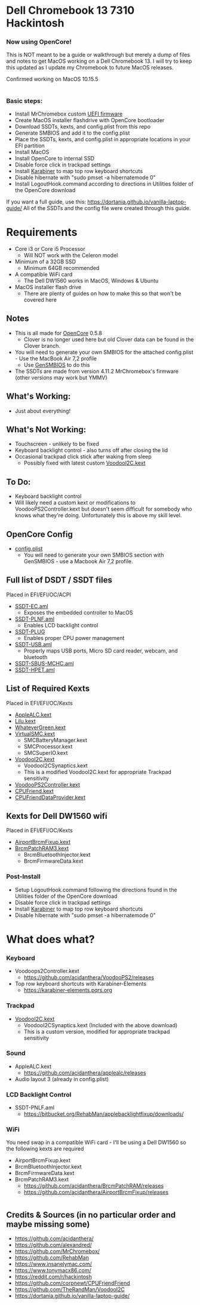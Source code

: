 # Dell Chromebook 13 7310 Hackintosh
### Now using OpenCore! 

This is NOT meant to be a guide or walkthrough but merely a dump of files and notes to get MacOS working on a Dell Chromebook 13. I will try to keep this updated as I update my Chromebook to future MacOS releases.

Confirmed working on MacOS 10.15.5
#
### Basic steps:
 - Install MrChromebox custom [UEFI firmware](https://mrchromebox.tech/#fwscript)
 - Create MacOS installer flashdrive with OpenCore bootloader
 - Download SSDTs, kexts, and config.plist from this repo
 - Generate SMBIOS and add it to the config.plist
 - Place the SSDTs, kexts, and config.plist in appropriate locations in your EFI partition
 - Install MacOS
 - Install OpenCore to internal SSD
 - Disable force click in trackpad settings
 - Install [Karabiner](https://karabiner-elements.pqrs.org) to map top row keyboard shortcuts
 - Disable hibernate with "sudo pmset -a hibernatemode 0"
 - Install LogoutHook.command according to directions in Utilities folder of the OpenCore download

If you want a full guide, use this: https://dortania.github.io/vanilla-laptop-guide/
All of the SSDTs and the config file were created through this guide.


# Requirements
  - Core i3 or Core i5 Processor 
    - Will NOT work with the Celeron model
  - Minimum of a 32GB SSD
    - Minimum 64GB recommended
  - A compatible WiFi card
    - The Dell DW1560 works in MacOS, Windows & Ubuntu
  - MacOS installer flash drive 
    - There are plenty of guides on how to make this so that won't be covered here

## Notes
  - This is all made for [OpenCore](https://github.com/acidanthera/OpenCorePkg/releases) 0.5.8
    - Clover is no longer used here but old Clover data can be found in the Clover branch.
  - You will need to generate your own SMBIOS for the attached config.plist - Use the MacBook Air 7,2 profile 
    - Use [GenSMBIOS](https://github.com/corpnewt/GenSMBIOS) to do this
  - The SSDTs are made from version 4.11.2 MrChromebox's firmware (other versions may work but YMMV)

## What's Working: 
  - Just about everything!
  
## What's Not Working:
  - Touchscreen - unlikely to be fixed
  - Keyboard backlight control - also turns off after closing the lid
  - Occasional trackpad click stick after waking from sleep
    - Possibly fixed with latest custom [VoodooI2C.kext](https://github.com/TheRandMan/Hackintosh---Dell-Chromebook-13-7310/raw/master/VoodooI2C-CB13.zip)

## To Do:  
  - Keyboard backlight control
   - Will likely need a custom kext or modifications to VoodooPS2Controller.kext but doesn't seem difficult for somebody who knows what they're doing. Unfortunately this is above my skill level.

## OpenCore Config
  - [config.plist](https://github.com/TheRandMan/Hackintosh---Dell-Chromebook-13-7310/raw/master/config.plist)
    - You will need to generate your own SMBIOS section with GenSMBIOS - use a Macbook Air 7,2 profile.

## Full list of DSDT / SSDT files
Placed in EFI/EFI/OC/ACPI
- [SSDT-EC.aml](https://github.com/TheRandMan/Hackintosh---Dell-Chromebook-13-7310/raw/master/SSDT-EC.aml)
  - Exposes the embedded controller to MacOS
- [SSDT-PLNF.aml](https://github.com/TheRandMan/Hackintosh---Dell-Chromebook-13-7310/raw/OpenCore/SSDT-PNLF.aml)
  - Enables LCD backlight control
- [SSDT-PLUG](https://github.com/TheRandMan/Hackintosh---Dell-Chromebook-13-7310/blob/master/SSDT-PLUG.aml?raw=true)
  - Enables proper CPU power management
- [SSDT-USB.aml](https://github.com/TheRandMan/Hackintosh---Dell-Chromebook-13-7310/raw/OpenCore/SSDT-USB.aml)
  - Properly maps USB ports, Micro SD card reader, webcam, and bluetooth
- [SSDT-SBUS-MCHC.aml](https://github.com/TheRandMan/Hackintosh---Dell-Chromebook-13-7310/raw/OpenCore/SSDT-SBUS-MCHC.aml)
- [SSDT-HPET.aml](https://github.com/TheRandMan/Hackintosh---Dell-Chromebook-13-7310/raw/OpenCore/SSDT-HPET.aml)

  
## List of Required Kexts
Placed in EFI/EFI/OC/Kexts
- [AppleALC.kext](https://github.com/acidanthera/applealc/releases)
- [Lilu.kext](https://github.com/acidanthera/lilu/releases)
- [WhateverGreen.kext](https://github.com/acidanthera/whatevergreen/releases)
- [VirtualSMC.kext](https://github.com/acidanthera/virtualsmc/releases)
  - SMCBatteryManager.kext
  - SMCProcessor.kext
  - SMCSuperIO.kext
- [VoodooI2C.kext](https://github.com/TheRandMan/Hackintosh---Dell-Chromebook-13-7310/raw/master/VoodooI2C-CB13.zip) 
  - VoodooI2CSynaptics.kext
  - This is a modified VoodooI2C.kext for appropriate Trackpad sensitivity
- [VoodooPS2Controller.kext](https://github.com/acidanthera/VoodooPS2/releases)
- [CPUFriend.kext](https://github.com/acidanthera/CPUFriend/releases)
- [CPUFriendDataProvider.kext](https://github.com/TheRandMan/Hackintosh---Dell-Chromebook-13-7310/raw/master/CPUFriendDataProvider.kext.zip)

## Kexts for Dell DW1560 wifi
Placed in EFI/EFI/OC/Kexts 
 - [AirportBrcmFixup.kext](https://github.com/acidanthera/airportbrcmfixup/releases)
 - [BrcmPatchRAM3.kext](https://github.com/acidanthera/BrcmPatchRAM/releases)  
   - BrcmBluetoothInjector.kext
   - BrcmFirmwareData.kext
 

### Post-Install
- Setup LogoutHook.command following the directions found in the Utilities folder of the OpenCore download
- Disable force click in trackpad settings
- Install [Karabiner](https://karabiner-elements.pqrs.org) to map top row keyboard shortcuts
- Disable hibernate with "sudo pmset -a hibernatemode 0"

#
#
# 
#
# What does what?
### Keyboard
- Voodoops2Controller.kext
  - https://github.com/acidanthera/VoodooPS2/releases
- Top row keyboard shortcuts with Karabiner-Elements
  - https://karabiner-elements.pqrs.org

### Trackpad
- [VoodooI2C.kext](https://github.com/TheRandMan/Hackintosh---Dell-Chromebook-13-7310/raw/master/VoodooI2C-CB13.zip)
  - VoodooI2CSynaptics.kext (Included with the above download)
  - This is a custom version, modified for appropriate trackpad sensitivity

### Sound
- AppleALC.kext
  - https://github.com/acidanthera/applealc/releases
- Audio layout 3 (already in config.plist)

### LCD Backlight Control
- SSDT-PNLF.aml
  - https://bitbucket.org/RehabMan/applebacklightfixup/downloads/

### WiFi
You need swap in a compatible WiFi card - I'll be using a Dell DW1560 so the following kexts are required
- AirportBrcmFixup.kext
- BrcmBluetoothInjector.kext
- BrcmFirmwareData.kext
- BrcmPatchRAM3.kext
  - https://github.com/acidanthera/BrcmPatchRAM/releases
  - https://github.com/acidanthera/AirportBrcmFixup/releases
#
#
#
#
## Credits & Sources (in no particular order and maybe missing some)
- https://github.com/acidanthera/
- https://github.com/alexandred/
- https://github.com/MrChromebox/
- https://github.com/RehabMan
- https://www.insanelymac.com/
- https://www.tonymacx86.com/
- https://reddit.com/r/hackintosh
- https://github.com/corpnewt/CPUFriendFriend
- https://github.com/TheRandMan/VoodooI2C
- https://dortania.github.io/vanilla-laptop-guide/
